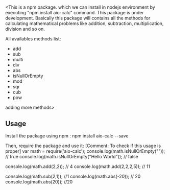 # <aio-calc>
<This is a npm package. which we can install in nodejs environment by executing "npm install aio-calc" command. This package is under development. Basically this package will contains all the methods for calculating mathematical problems like addition, subtraction, multiplication, division and so on.

All availables methods list:
   - add
   - sub
   - multi
   - div
   - abs
   - isNullOrEmpty
   - mod
   - sqr
   - cub
   - pow

adding more methods>

## Usage
Install the package using npm :
 npm install aio-calc --save

Then, require the package and use it:
 [Comment: To check if this usage is proper]
 var math = require('aio-calc');
 console.log(math.isNullOrEmpty("")); // true
 console.log(math.isNullOrEmpty("Hello World")); // false

 console.log(math.add(2,2)); // 4
 console.log(math.add(2,2,2,5)); // 11

 console.log(math.sub(2,1)); //1
 console.log(math.abs(-20)); // 20
 console.log(math.abs(20)); //20